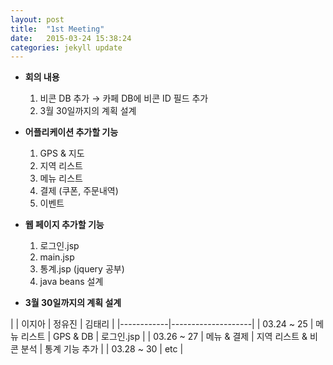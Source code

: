 ```yaml
---
layout: post
title:  "1st Meeting"
date:   2015-03-24 15:38:24
categories: jekyll update
---
```


* **회의 내용**
  1. 비콘 DB 추가 → 카페 DB에 비콘 ID 필드 추가
  2. 3월 30일까지의 계획 설계


* **어플리케이션 추가할 기능**
  1. GPS & 지도
  2. 지역 리스트
  3. 메뉴 리스트
  4. 결제 (쿠폰, 주문내역)
  5. 이벤트


* **웹 페이지 추가할 기능**
  1. 로그인.jsp
  2. main.jsp
  3. 통계.jsp (jquery 공부)
  4. java beans 설계


 * **3월 30일까지의 계획 설계**

  |            | 이지아 | 정유진 | 김태리 |
  |------------|--------------------|
  | 03.24 ~ 25 | 메뉴 리스트 | GPS & DB | 로그인.jsp |
  | 03.26 ~ 27 | 메뉴 & 결제 | 지역 리스트 & 비콘 분석 | 통계 기능 추가 |
  | 03.28 ~ 30 | etc |